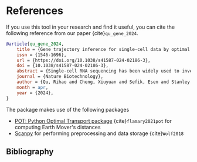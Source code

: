 # References
If you use this tool in your research and find it useful, you can cite the following reference 
from our paper {cite}`qu_gene_2024`.
```bibtex
@article{qu_gene_2024,
	title = {Gene trajectory inference for single-cell data by optimal transport metrics},
	issn = {1546-1696},
	url = {https://doi.org/10.1038/s41587-024-02186-3},
	doi = {10.1038/s41587-024-02186-3},
	abstract = {Single-cell RNA sequencing has been widely used to investigate cell state transitions and gene dynamics of biological processes. Current strategies to infer the sequential dynamics of genes in a process typically rely on constructing cell pseudotime through cell trajectory inference. However, the presence of concurrent gene processes in the same group of cells and technical noise can obscure the true progression of the processes studied. To address this challenge, we present GeneTrajectory, an approach that identifies trajectories of genes rather than trajectories of cells. Specifically, optimal transport distances are calculated between gene distributions across the cell–cell graph to extract gene programs and define their gene pseudotemporal order. Here we demonstrate that GeneTrajectory accurately extracts progressive gene dynamics in myeloid lineage maturation. Moreover, we show that GeneTrajectory deconvolves key gene programs underlying mouse skin hair follicle dermal condensate differentiation that could not be resolved by cell trajectory approaches. GeneTrajectory facilitates the discovery of gene programs that control the changes and activities of biological processes.},
	journal = {Nature Biotechnology},
	author = {Qu, Rihao and Cheng, Xiuyuan and Sefik, Esen and Stanley III, Jay S. and Landa, Boris and Strino, Francesco and Platt, Sarah and Garritano, James and Odell, Ian D. and Coifman, Ronald and Flavell, Richard A. and Myung, Peggy and Kluger, Yuval},
	month = apr,
	year = {2024},
}
```
The package makes use of the following packages
- [POT: Python Optimal Transport package](https://pythonot.github.io/) {cite}`flamary2021pot` for computing Earth Mover's distances
- [Scanpy](https://scanpy.readthedocs.io/en/stable/) for performing preprocessing and data storage {cite}`Wolf2018`


## Bibliography
```{bibliography}
```